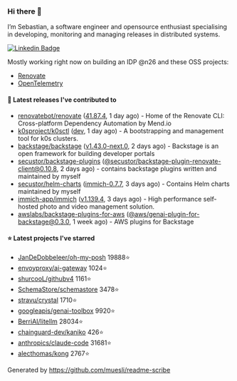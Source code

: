 ### Hi there 👋

I’m Sebastian, a software engineer and opensource enthusiast specialising in developing, monitoring and managing releases in distributed systems.    

[![Linkedin Badge](https://img.shields.io/badge/-LinkedIn-blue?style=flat&logo=Linkedin&logoColor=white&link=https://www.linkedin.com/in/sebastian-poxhofer/)](https://www.linkedin.com/in/sebastian-poxhofer/)

Mostly working right now on building an IDP @n26 and these OSS projects:
- [Renovate](https://github.com/renovatebot/renovate)
- [OpenTelemetry](https://github.com/open-telemetry)



#### 🚀 Latest releases I've contributed to

- [renovatebot/renovate](https://github.com/renovatebot/renovate) ([41.87.4](https://github.com/renovatebot/renovate/releases/tag/41.87.4), 1 day ago) - Home of the Renovate CLI: Cross-platform Dependency Automation by Mend.io
- [k0sproject/k0sctl](https://github.com/k0sproject/k0sctl) ([dev](https://github.com/k0sproject/k0sctl/releases/tag/dev), 1 day ago) - A bootstrapping and management tool for k0s clusters.
- [backstage/backstage](https://github.com/backstage/backstage) ([v1.43.0-next.0](https://github.com/backstage/backstage/releases/tag/v1.43.0-next.0), 2 days ago) - Backstage is an open framework for building developer portals
- [secustor/backstage-plugins](https://github.com/secustor/backstage-plugins) ([@secustor/backstage-plugin-renovate-client@0.10.8](https://github.com/secustor/backstage-plugins/releases/tag/%40secustor/backstage-plugin-renovate-client%400.10.8), 2 days ago) - contains backstage plugins written and maintained by myself
- [secustor/helm-charts](https://github.com/secustor/helm-charts) ([immich-0.7.7](https://github.com/secustor/helm-charts/releases/tag/immich-0.7.7), 3 days ago) - Contains Helm charts maintained by myself
- [immich-app/immich](https://github.com/immich-app/immich) ([v1.139.4](https://github.com/immich-app/immich/releases/tag/v1.139.4), 3 days ago) - High performance self-hosted photo and video management solution.
- [awslabs/backstage-plugins-for-aws](https://github.com/awslabs/backstage-plugins-for-aws) ([@aws/genai-plugin-for-backstage@0.3.0](https://github.com/awslabs/backstage-plugins-for-aws/releases/tag/%40aws/genai-plugin-for-backstage%400.3.0), 1 week ago) - AWS plugins for Backstage

#### ⭐ Latest projects I've starred

- [JanDeDobbeleer/oh-my-posh](https://github.com/JanDeDobbeleer/oh-my-posh) 19888⭐
- [envoyproxy/ai-gateway](https://github.com/envoyproxy/ai-gateway) 1024⭐
- [shurcooL/githubv4](https://github.com/shurcooL/githubv4) 1161⭐
- [SchemaStore/schemastore](https://github.com/SchemaStore/schemastore) 3478⭐
- [stravu/crystal](https://github.com/stravu/crystal) 1710⭐
- [googleapis/genai-toolbox](https://github.com/googleapis/genai-toolbox) 9920⭐
- [BerriAI/litellm](https://github.com/BerriAI/litellm) 28034⭐
- [chainguard-dev/kaniko](https://github.com/chainguard-dev/kaniko) 426⭐
- [anthropics/claude-code](https://github.com/anthropics/claude-code) 31681⭐
- [alecthomas/kong](https://github.com/alecthomas/kong) 2767⭐



Generated by https://github.com/muesli/readme-scribe
